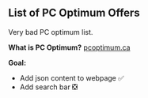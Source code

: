 ## List of PC Optimum Offers

Very bad PC optimum list.

**What is PC Optimum?**
[pcoptimum.ca](https://www.pcoptimum.ca/)

**Goal:**
- Add json content to webpage ✅
- Add search bar ❎
